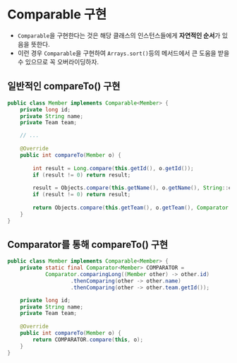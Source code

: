 # Comparable 구현

- `Comparable`을 구현한다는 것은 해당 클래스의 인스턴스들에게 **자연적인 순서**가 있음을 뜻한다.
- 이런 경우 `Comparable`을 구현하여 `Arrays.sort()`등의 메서드에서 큰 도움을 받을 수 있으므로 꼭 오버라이딩하자.

## 일반적인 compareTo() 구현

```java
public class Member implements Comparable<Member> {
    private long id;
    private String name;
    private Team team;

    // ...
    
    @Override
    public int compareTo(Member o) {
        
        int result = Long.compare(this.getId(), o.getId());
        if (result != 0) return result;
        
        result = Objects.compare(this.getName(), o.getName(), String::compareTo);
        if (result != 0) return result;
        
        return Objects.compare(this.getTeam(), o.getTeam(), Comparator.comparingLong(Team::getId));
    }
}

```

## Comparator를 통해 compareTo() 구현

```java
public class Member implements Comparable<Member> {
    private static final Comparator<Member> COMPARATOR =
            Comparator.comparingLong((Member other) -> other.id)
                    .thenComparing(other -> other.name)
                    .thenComparing(other -> other.team.getId());

    private long id;
    private String name;
    private Team team;
    
    @Override
    public int compareTo(Member o) {
        return COMPARATOR.compare(this, o);
    }
}
```
